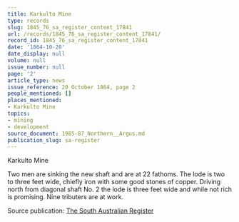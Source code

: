 ```yaml
---
title: Karkulto Mine
type: records
slug: 1845_76_sa_register_content_17841
url: /records/1845_76_sa_register_content_17841/
record_id: 1845_76_sa_register_content_17841
date: '1864-10-20'
date_display: null
volume: null
issue_number: null
page: '2'
article_type: news
issue_reference: 20 October 1864, page 2
people_mentioned: []
places_mentioned:
- Karkulto Mine
topics:
- mining
- development
source_document: 1985-87_Northern__Argus.md
publication_slug: sa-register
---
```


Karkulto Mine

Two men are sinking the new shaft and are at 22 fathoms.  The lode is two to three feet wide, chiefly iron with some good stones of copper.  Driving north from diagonal shaft No. 2 the lode is three feet wide and while not rich is promising.  Nine tributers are at work.

Source publication: [The South Australian Register](/publications/sa-register/)

